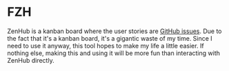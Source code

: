# FZH

ZenHub is a kanban board where the user stories are [GitHub issues](https://github.com/Regalis11/Barotrauma/issues). Due to the fact that it's a kanban board, it's a gigantic waste of my time. Since I need to use it anyway, this tool hopes to make my life a little easier. If nothing else, making this and using it will be more fun than interacting with ZenHub directly.

